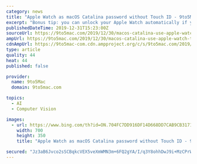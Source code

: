 ```yaml
---
category: news
title: "Apple Watch as macOS Catalina password without Touch ID - 9to5Mac"
excerpt: "Bonus tip: you can unlock your Apple Watch automatically if you use your passcode, Touch ID, or Face ID from your iPhone. This means your fingerprint or facial recognition can be used to ultimately replace your Mac password through the Apple Watch. Apple Watch isn’t just great for unlocking your Mac after it wakes from sleep. Starting in ..."
publishedDateTime: 2019-12-31T15:23:00Z
sourceUrl: https://9to5mac.com/2019/12/30/macos-catalina-use-apple-watch-to-replace-your-password-without-touch-id/
ampUrl: https://9to5mac.com/2019/12/30/macos-catalina-use-apple-watch-to-replace-your-password-without-touch-id/amp/
cdnAmpUrl: https://9to5mac-com.cdn.ampproject.org/c/s/9to5mac.com/2019/12/30/macos-catalina-use-apple-watch-to-replace-your-password-without-touch-id/amp/
type: article
quality: 44
heat: 44
published: false

provider:
  name: 9to5Mac
  domain: 9to5mac.com

topics:
  - AI
  - Computer Vision

images:
  - url: https://www.bing.com/th?id=ON.704FC7DD916DF14D668DD7CAB9CB3171
    width: 700
    height: 350
    title: "Apple Watch as macOS Catalina password without Touch ID - 9to5Mac"

secured: "Jz3aB6Jvco2sSCBqkcVEX5veXmWMN3m+6FQ2gYA/I/q3Y8ohhDwJ9i+MzCPrWtWS10BmnUWjZc5ml2FDpimy3J4Nqc0fhllw4bSvwRO89V1+uQFT1PqWlUSmL0agzWUVE8zDBUrVw6ccgXqmqh4YF2ROabSPNanAIdBQighNbS6NWSonpVF9g5pvbjw7OdZvHFotZ/aFJIgKCq95JdCs1L8lKzB/gecLwW1Z6AQ6RHZiDZSf9kVs8pCfbY/mMzFT4eFr/Cafmms6xfErKVtHIA==;Fbjm8IXk84FWeZJj/lJg3Q=="
---
```


